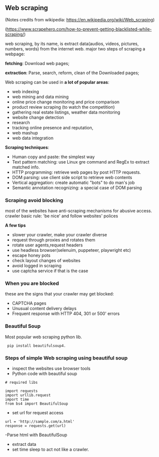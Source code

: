 ## Web scraping
(Notes credits from wikipedia: https://en.wikipedia.org/wiki/Web_scraping)

(https://www.scrapehero.com/how-to-prevent-getting-blacklisted-while-scraping/)

web scraping, by its name, is extract data(audios, videos, pictures, numbers, words) from the internet web. major 
two steps of scraping a webpage:

**fetching**: Download web pages;

**extraction**: Parse, search, reform, clean of the Downloaded pages;

Web scraping can be used in **a lot of popular areas**:
- web indexing 
- web mining and data mining 
- online price change monitoring and price comparison 
- product review scraping (to watch the competition) 
- gathering real estate listings, weather data monitoring 
- website change detection 
- research 
- tracking online presence and reputation, 
- web mashup 
- web data integration

**Scraping techniques**:

- Human copy and paste: the simplest way
- Text pattern matching: use Linux gre command and RegEx to extract matched info.
- HTTP programming: retrieve web pages by post HTTP requests.
- DOM parsing: use client side script to retrieve web contents
- Vertical aggregation: create automatic "bots" to do man's job
- Semantic annotation recognizing: a special case of DOM parsing

### Scraping avoid blocking
most of the websites have anti-scraping mechanisms for abusive access.
crawler basic rule: 'be nice' and follow websites' polices

**A few tips**
- slower your crawler, make your crawler diverse
- request through proxies and rotates them
- rotate user agents,request headers
- use headless browser(selenuim, puppeteer, playwright etc)
- escape honey pots
- check layout changes of websites
- avoid logged in scraping
- use captcha service if that is the case

### When you are blocked
these are the signs that your crawler may get blocked:
- CAPTCHA pages
- Unusual content delivery delays
- Frequent response with HTTP 404, 301 or 500' errors
### Beautiful Soup
Most popular web scraping python lib.

``` pip install beautifulsoup4.```

### Steps of simple Web scraping using beautiful soup

- inspect the websites use browser tools
- Python code with beautiful soup
```angular2html
# required libs

import requests
import urllib.request
import time
from bs4 import BeautifulSoup
```
- set url for request access
```angular2html
url = 'http://sample.com/a.html'
response = requests.get(url)
```
-Parse html with BeautifulSoup
- extract data
- set time sleep to act not like a crawler.
